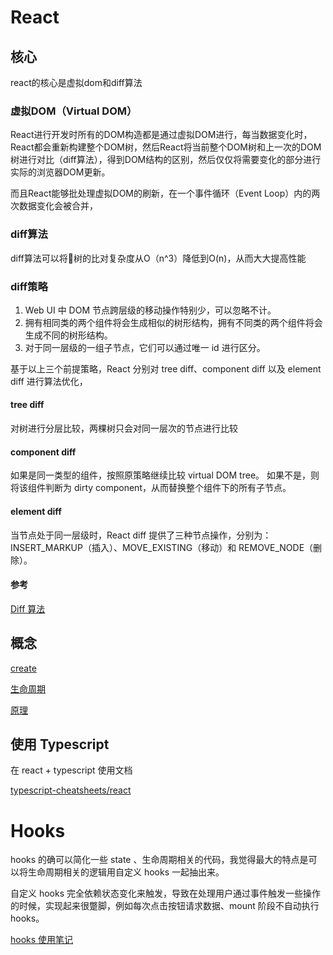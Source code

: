 # React

## 核心
react的核心是虚拟dom和diff算法

### 虚拟DOM（Virtual DOM）

React进行开发时所有的DOM构造都是通过虚拟DOM进行，每当数据变化时，React都会重新构建整个DOM树，然后React将当前整个DOM树和上一次的DOM树进行对比（diff算法），得到DOM结构的区别，然后仅仅将需要变化的部分进行实际的浏览器DOM更新。

而且React能够批处理虚拟DOM的刷新，在一个事件循环（Event Loop）内的两次数据变化会被合并，

### diff算法

diff算法可以将树的比对复杂度从O（n^3）降低到O(n)，从而大大提高性能

### diff策略

1. Web UI 中 DOM 节点跨层级的移动操作特别少，可以忽略不计。
2. 拥有相同类的两个组件将会生成相似的树形结构，拥有不同类的两个组件将会生成不同的树形结构。
3. 对于同一层级的一组子节点，它们可以通过唯一 id 进行区分。

基于以上三个前提策略，React 分别对 tree diff、component diff 以及 element diff 进行算法优化，

#### tree diff

对树进行分层比较，两棵树只会对同一层次的节点进行比较

#### component diff

如果是同一类型的组件，按照原策略继续比较 virtual DOM tree。
如果不是，则将该组件判断为 dirty component，从而替换整个组件下的所有子节点。

#### element diff

当节点处于同一层级时，React diff 提供了三种节点操作，分别为：INSERT_MARKUP（插入）、MOVE_EXISTING（移动）和 REMOVE_NODE（删除）。

#### 参考

[Diff 算法](https://zhuanlan.zhihu.com/p/20346379)

## 概念

[create](React%20a058f306347c49799abad080b9dce034/create%20ead1bd9966274a29a6599bdca781e066.md)

[生命周期](React%20a058f306347c49799abad080b9dce034/%E7%94%9F%E5%91%BD%E5%91%A8%E6%9C%9F%2076a4044bfa694947b6ca928e82e18051.md)

[原理](React%20a058f306347c49799abad080b9dce034/%E5%8E%9F%E7%90%86%20038e669d93ec44aab9d2e314f68a9537.md)

## 使用 Typescript

在 react + typescript 使用文档

[typescript-cheatsheets/react](https://github.com/typescript-cheatsheets/react)

# Hooks

hooks 的确可以简化一些 state 、生命周期相关的代码，我觉得最大的特点是可以将生命周期相关的逻辑用自定义 hooks 一起抽出来。

自定义 hooks 完全依赖状态变化来触发，导致在处理用户通过事件触发一些操作的时候，实现起来很蹩脚，例如每次点击按钮请求数据、mount 阶段不自动执行 hooks。

[hooks 使用笔记](React%20a058f306347c49799abad080b9dce034/hooks%20%E4%BD%BF%E7%94%A8%E7%AC%94%E8%AE%B0%20b3bf45c47b6f44edb7998efdeb4c835c.md)

